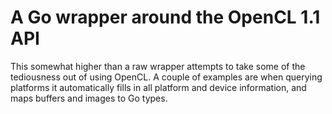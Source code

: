 # A Go wrapper around the OpenCL 1.1 API

This somewhat higher than a raw wrapper attempts to take some of the tediousness
out of using OpenCL. A couple of examples are when querying platforms it
automatically fills in all platform and device information, and maps buffers and
images to Go types.
